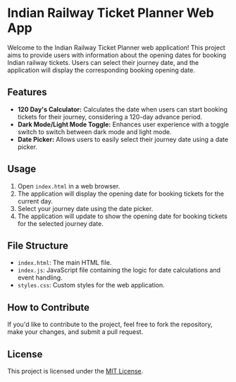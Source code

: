 # Indian Railway Ticket Planner Web App

Welcome to the Indian Railway Ticket Planner web application! This project aims to provide users with information about the opening dates for booking Indian railway tickets. Users can select their journey date, and the application will display the corresponding booking opening date.

## Features

- **120 Day's Calculator:** Calculates the date when users can start booking tickets for their journey, considering a 120-day advance period.
- **Dark Mode/Light Mode Toggle:** Enhances user experience with a toggle switch to switch between dark mode and light mode.
- **Date Picker:** Allows users to easily select their journey date using a date picker.

## Usage

1. Open `index.html` in a web browser.
2. The application will display the opening date for booking tickets for the current day.
3. Select your journey date using the date picker.
4. The application will update to show the opening date for booking tickets for the selected journey date.

## File Structure

- `index.html`: The main HTML file.
- `index.js`: JavaScript file containing the logic for date calculations and event handling.
- `styles.css`: Custom styles for the web application.

## How to Contribute

If you'd like to contribute to the project, feel free to fork the repository, make your changes, and submit a pull request.

## License

This project is licensed under the [MIT License](LICENSE).
